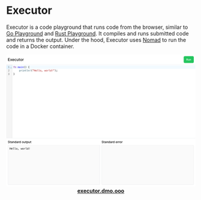 # Executor

Executor is a code playground that runs code from the browser, similar to [Go Playground](https://go.dev/play/) and [Rust Playground](https://play.rust-lang.org/). It compiles and runs submitted code and returns the output. Under the hood, Executor uses [Nomad](https://www.nomadproject.io/) to run the code in a Docker container.

<p align="center">
  <a href="https://executor.dmo.ooo/">
    <img src="./public/screenshot.png" width="720">
    <br />
    <strong>executor.dmo.ooo</strong>
  </a>
</p>
